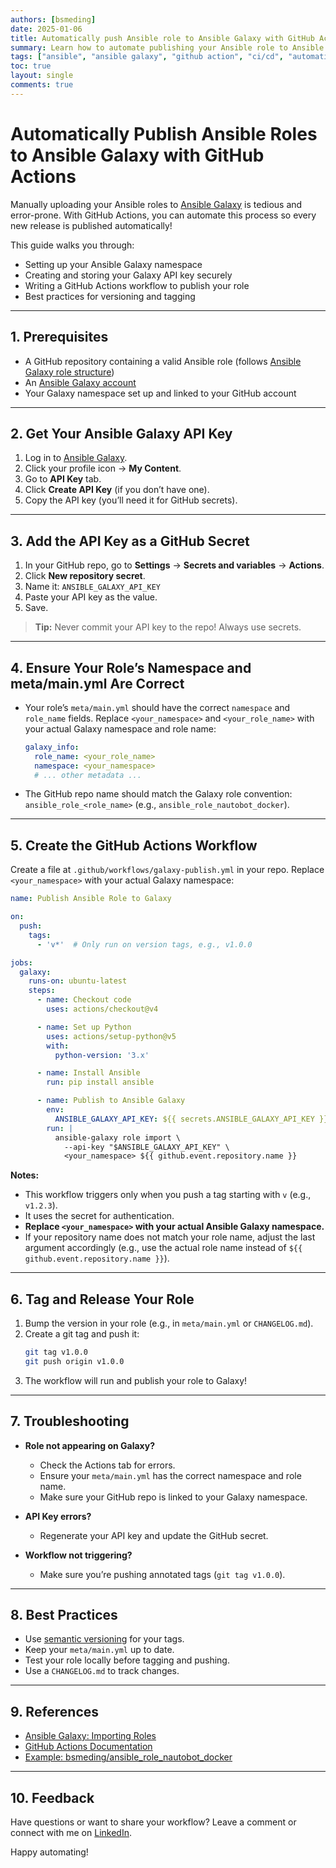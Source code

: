 ```yaml
---
authors: [bsmeding]
date: 2025-01-06
title: Automatically push Ansible role to Ansible Galaxy with GitHub Actions
summary: Learn how to automate publishing your Ansible role to Ansible Galaxy using GitHub Actions, including setup of secrets, namespace, and workflow configuration.
tags: ["ansible", "ansible galaxy", "github action", "ci/cd", "automation"]
toc: true
layout: single
comments: true
---
```


# Automatically Publish Ansible Roles to Ansible Galaxy with GitHub Actions

Manually uploading your Ansible roles to [Ansible Galaxy](https://galaxy.ansible.com/) is tedious and error-prone. With GitHub Actions, you can automate this process so every new release is published automatically!

This guide walks you through:
- Setting up your Ansible Galaxy namespace
- Creating and storing your Galaxy API key securely
- Writing a GitHub Actions workflow to publish your role
- Best practices for versioning and tagging
<!-- more -->
---

## 1. Prerequisites

- A GitHub repository containing a valid Ansible role (follows [Ansible Galaxy role structure](https://docs.ansible.com/ansible/latest/dev_guide/collections_galaxy_meta.html#role-directory-structure))
- An [Ansible Galaxy account](https://galaxy.ansible.com/)
- Your Galaxy namespace set up and linked to your GitHub account

---

## 2. Get Your Ansible Galaxy API Key

1. Log in to [Ansible Galaxy](https://galaxy.ansible.com/).
2. Click your profile icon → **My Content**.
3. Go to **API Key** tab.
4. Click **Create API Key** (if you don’t have one).
5. Copy the API key (you’ll need it for GitHub secrets).

---

## 3. Add the API Key as a GitHub Secret

1. In your GitHub repo, go to **Settings** → **Secrets and variables** → **Actions**.
2. Click **New repository secret**.
3. Name it: `ANSIBLE_GALAXY_API_KEY`
4. Paste your API key as the value.
5. Save.

> **Tip:** Never commit your API key to the repo! Always use secrets.

---

## 4. Ensure Your Role’s Namespace and meta/main.yml Are Correct

- Your role’s `meta/main.yml` should have the correct `namespace` and `role_name` fields. Replace `<your_namespace>` and `<your_role_name>` with your actual Galaxy namespace and role name:
    ```yaml
    galaxy_info:
      role_name: <your_role_name>
      namespace: <your_namespace>
      # ... other metadata ...
    ```

- The GitHub repo name should match the Galaxy role convention:  
  `ansible_role_<role_name>` (e.g., `ansible_role_nautobot_docker`).

---

## 5. Create the GitHub Actions Workflow

Create a file at `.github/workflows/galaxy-publish.yml` in your repo. Replace `<your_namespace>` with your actual Galaxy namespace:

```yaml
name: Publish Ansible Role to Galaxy

on:
  push:
    tags:
      - 'v*'  # Only run on version tags, e.g., v1.0.0

jobs:
  galaxy:
    runs-on: ubuntu-latest
    steps:
      - name: Checkout code
        uses: actions/checkout@v4

      - name: Set up Python
        uses: actions/setup-python@v5
        with:
          python-version: '3.x'

      - name: Install Ansible
        run: pip install ansible

      - name: Publish to Ansible Galaxy
        env:
          ANSIBLE_GALAXY_API_KEY: ${{ secrets.ANSIBLE_GALAXY_API_KEY }}
        run: |
          ansible-galaxy role import \
            --api-key "$ANSIBLE_GALAXY_API_KEY" \
            <your_namespace> ${{ github.event.repository.name }}
```

**Notes:**
- This workflow triggers only when you push a tag starting with `v` (e.g., `v1.2.3`).
- It uses the secret for authentication.
- **Replace `<your_namespace>` with your actual Ansible Galaxy namespace.**
- If your repository name does not match your role name, adjust the last argument accordingly (e.g., use the actual role name instead of `${{ github.event.repository.name }}`).

---

## 6. Tag and Release Your Role

1. Bump the version in your role (e.g., in `meta/main.yml` or `CHANGELOG.md`).
2. Create a git tag and push it:
    ```sh
    git tag v1.0.0
    git push origin v1.0.0
    ```
3. The workflow will run and publish your role to Galaxy!

---

## 7. Troubleshooting

- **Role not appearing on Galaxy?**  
  - Check the Actions tab for errors.
  - Ensure your `meta/main.yml` has the correct namespace and role name.
  - Make sure your GitHub repo is linked to your Galaxy namespace.

- **API Key errors?**  
  - Regenerate your API key and update the GitHub secret.

- **Workflow not triggering?**  
  - Make sure you’re pushing annotated tags (`git tag v1.0.0`).

---

## 8. Best Practices

- Use [semantic versioning](https://semver.org/) for your tags.
- Keep your `meta/main.yml` up to date.
- Test your role locally before tagging and pushing.
- Use a `CHANGELOG.md` to track changes.

---

## 9. References

- [Ansible Galaxy: Importing Roles](https://docs.ansible.com/ansible/latest/dev_guide/roles_galaxy.html)
- [GitHub Actions Documentation](https://docs.github.com/en/actions)
- [Example: bsmeding/ansible_role_nautobot_docker](https://github.com/bsmeding/ansible_role_nautobot_docker)

---

## 10. Feedback

Have questions or want to share your workflow? Leave a comment or connect with me on [LinkedIn](https://www.linkedin.com/in/bartsmeding/).

Happy automating!


